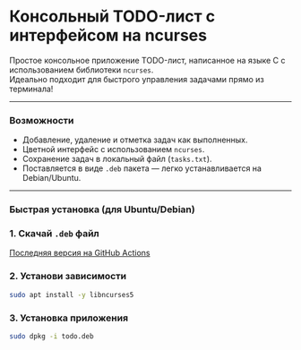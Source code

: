 # Консольный TODO-лист с интерфейсом на ncurses

Простое консольное приложение TODO-лист, написанное на языке C с использованием библиотеки `ncurses`.  
Идеально подходит для быстрого управления задачами прямо из терминала!

---

### Возможности

- Добавление, удаление и отметка задач как выполненных.
- Цветной интерфейс с использованием `ncurses`.
- Сохранение задач в локальный файл (`tasks.txt`).
- Поставляется в виде `.deb` пакета — легко устанавливается на Debian/Ubuntu.

---

### Быстрая установка (для Ubuntu/Debian)

### 1. Скачай `.deb` файл
[Последняя версия на GitHub Actions](https://github.com/IgnatSerbin/todo-list/actions/runs/14937003142/artifacts/3096710909 )

### 2. Установи зависимости
```bash
sudo apt install -y libncurses5
```
### 3. Установка приложения
```bash
sudo dpkg -i todo.deb
```